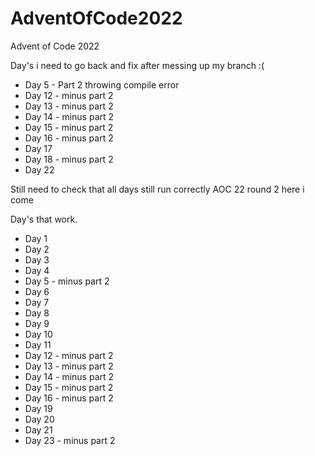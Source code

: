 # AdventOfCode2022
Advent of Code 2022

Day's i need to go back and fix after messing up my branch :( 
- Day 5 - Part 2 throwing compile error   
- Day 12 - minus part 2 
- Day 13 - minus part 2 
- Day 14 - minus part 2 
- Day 15 - minus part 2 
- Day 16 - minus part 2 
- Day 17 
- Day 18 - minus part 2 
- Day 22

Still need to check that all days still run correctly AOC 22 round 2 here i come 

Day's that work.
- Day 1 
- Day 2
- Day 3 
- Day 4
- Day 5 - minus part 2
- Day 6 
- Day 7 
- Day 8
- Day 9
- Day 10
- Day 11
- Day 12 - minus part 2
- Day 13 - minus part 2 
- Day 14 - minus part 2 
- Day 15 - minus part 2 
- Day 16 - minus part 2
- Day 19
- Day 20
- Day 21 
- Day 23 - minus part 2
